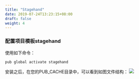 ```yaml
---
title: "Stagehand"
date: 2019-07-24T13:23:15+08:00
draft: false
weight: 4
---
```


### 配置项目模板stagehand
使用如下命令：
```
pub global activate stagehand
```
安装之后，在您的PUB_CACHE目录中，可以看到如图文件结构：
![](/images/stagehand.png)
